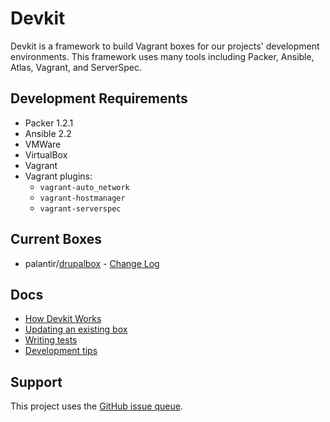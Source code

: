 # Devkit

Devkit is a framework to build Vagrant boxes for our projects' development environments. This framework uses many tools including Packer, Ansible, Atlas, Vagrant, and ServerSpec.

## Development Requirements

- Packer 1.2.1
- Ansible 2.2
- VMWare
- VirtualBox
- Vagrant
- Vagrant plugins:
  - `vagrant-auto_network`
  - `vagrant-hostmanager`
  - `vagrant-serverspec`

## Current Boxes

- palantir/[drupalbox](drupalbox) - [Change Log](drupalbox/CHANGELOG-0.0.md)

## Docs

- [How Devkit Works](docs/How-Devkit-Works.md)
- [Updating an existing box](docs/Updating-Existing-Box.md)
- [Writing tests](docs/Writing-Tests.md)
- [Development tips](docs/Development-Workflow.md)

## Support

This project uses the [GitHub issue queue](https://github.com/palantirnet/devkit/issues).
